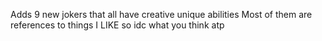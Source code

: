 Adds 9 new jokers that all have creative unique abilities
Most of them are references to things I LIKE so idc what you think atp